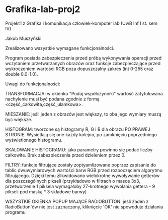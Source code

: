 # Grafika-lab-proj2

Projekt1 z Grafika i komunikacja człowiek-komputer lab (UwB Inf I st. sem IV)

Jakub Muszyński

Zrealizowano wszystkie wymagane funkcjonalności.

Program posiada zabezpieczenia przed próbą wykonywania operacji przed wczytaniem przetwarzanych obrazów oraz funkcje zabezpieczające przed wykroczeniem wartości RGB poza dopuszczalny zakres (int 0-255 oraz double 0.0-1.0).



Uwagi do funkcjonalności:

TRANSFORMACJA: w okienku "Podaj współczynniki" wartość zatytułowana nachylenie musi być podana zgodnie z formą <część_całkowita,część_ułamkowa>.

MIESZANIE: jeśli jeden z obrazów jest większy, to oba jego wymiary muszą być większe.

HISTOGRAM: tworzone są histogramy R, G i B dla obrazu PO PRAWEJ STRONIE. Wysietlają się one każdy kolejno, po zamknięciu poprzedniego wyświetlonego histogramu.

SKALOWANIE HISTOGRAMU: jako parametry powinno się podać liczby całkowite. Brak zabezpieczenia przed dzieleniem przez 0.

FILTRY: funkcje filtrujące zostały zoptyamlizowane poprzez zapisanie do tablic dwuwymiarowych wartości barw RGB przed rozpoczęciem algorytmu filtrującego. Dzięki temu zlikwidowano wielokrotne wywoływanie getterów dla poszczególnych pikseli (przykładowo w filtrach o masce 3x3, przetworzenie 1 piksela wymagałoby 27-krotnego wywołania gettera - 9 pikseli pod maską * 3 składowe barwy) 

WSZYSTKIE OKIENKA POPUP MAJĄCE RADIOBUTTON: jeśli żaden z RadioButton'ów nie jest zaznaczony, kliknięcie 'OK' nie spowoduje działania programu

